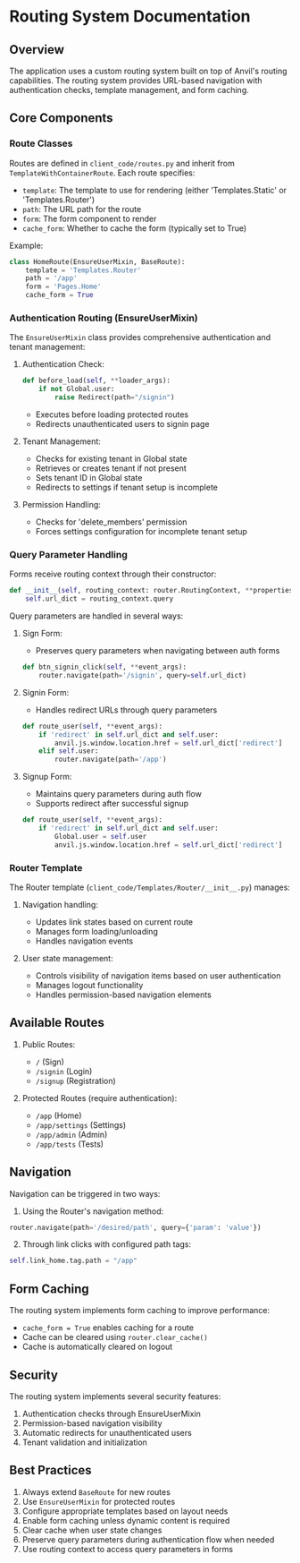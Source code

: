 # Routing System Documentation

## Overview

The application uses a custom routing system built on top of Anvil's routing capabilities. The routing system provides URL-based navigation with authentication checks, template management, and form caching.

## Core Components

### Route Classes

Routes are defined in `client_code/routes.py` and inherit from `TemplateWithContainerRoute`. Each route specifies:

- `template`: The template to use for rendering (either 'Templates.Static' or 'Templates.Router')
- `path`: The URL path for the route
- `form`: The form component to render
- `cache_form`: Whether to cache the form (typically set to True)

Example:
```python
class HomeRoute(EnsureUserMixin, BaseRoute):
    template = 'Templates.Router'
    path = '/app'
    form = 'Pages.Home'
    cache_form = True
```

### Authentication Routing (EnsureUserMixin)

The `EnsureUserMixin` class provides comprehensive authentication and tenant management:

1. Authentication Check:
   ```python
   def before_load(self, **loader_args):
       if not Global.user:
           raise Redirect(path="/signin")
   ```
   - Executes before loading protected routes
   - Redirects unauthenticated users to signin page

2. Tenant Management:
   - Checks for existing tenant in Global state
   - Retrieves or creates tenant if not present
   - Sets tenant ID in Global state
   - Redirects to settings if tenant setup is incomplete

3. Permission Handling:
   - Checks for 'delete_members' permission
   - Forces settings configuration for incomplete tenant setup

### Query Parameter Handling

Forms receive routing context through their constructor:

```python
def __init__(self, routing_context: router.RoutingContext, **properties):
    self.url_dict = routing_context.query
```

Query parameters are handled in several ways:

1. Sign Form:
   - Preserves query parameters when navigating between auth forms
   ```python
   def btn_signin_click(self, **event_args):
       router.navigate(path='/signin', query=self.url_dict)
   ```

2. Signin Form:
   - Handles redirect URLs through query parameters
   ```python
   def route_user(self, **event_args):
       if 'redirect' in self.url_dict and self.user:
           anvil.js.window.location.href = self.url_dict['redirect']
       elif self.user:
           router.navigate(path='/app')
   ```

3. Signup Form:
   - Maintains query parameters during auth flow
   - Supports redirect after successful signup
   ```python
   def route_user(self, **event_args):
       if 'redirect' in self.url_dict and self.user:
           Global.user = self.user
           anvil.js.window.location.href = self.url_dict['redirect']
   ```

### Router Template

The Router template (`client_code/Templates/Router/__init__.py`) manages:

1. Navigation handling:
   - Updates link states based on current route
   - Manages form loading/unloading
   - Handles navigation events

2. User state management:
   - Controls visibility of navigation items based on user authentication
   - Manages logout functionality
   - Handles permission-based navigation elements

## Available Routes

1. Public Routes:
   - `/` (Sign)
   - `/signin` (Login)
   - `/signup` (Registration)

2. Protected Routes (require authentication):
   - `/app` (Home)
   - `/app/settings` (Settings)
   - `/app/admin` (Admin)
   - `/app/tests` (Tests)

## Navigation

Navigation can be triggered in two ways:

1. Using the Router's navigation method:
```python
router.navigate(path='/desired/path', query={'param': 'value'})
```

2. Through link clicks with configured path tags:
```python
self.link_home.tag.path = "/app"
```

## Form Caching

The routing system implements form caching to improve performance:
- `cache_form = True` enables caching for a route
- Cache can be cleared using `router.clear_cache()`
- Cache is automatically cleared on logout

## Security

The routing system implements several security features:

1. Authentication checks through EnsureUserMixin
2. Permission-based navigation visibility
3. Automatic redirects for unauthenticated users
4. Tenant validation and initialization

## Best Practices

1. Always extend `BaseRoute` for new routes
2. Use `EnsureUserMixin` for protected routes
3. Configure appropriate templates based on layout needs
4. Enable form caching unless dynamic content is required
5. Clear cache when user state changes
6. Preserve query parameters during authentication flow when needed
7. Use routing context to access query parameters in forms
